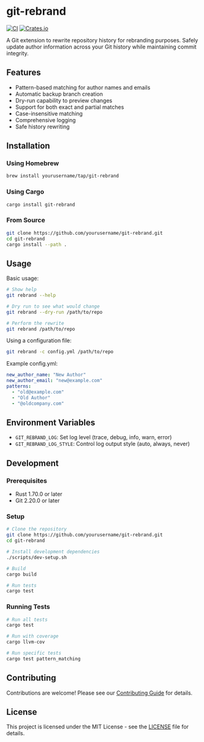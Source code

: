 # git-rebrand

[![CI](https://img.shields.io/github/actions/workflow/status/aloshy-ai/git-rebrand/ci.yml?branch=main&label=CI)](https://github.com/aloshy-ai/git-rebrand/actions)
[![Crates.io](https://img.shields.io/crates/v/git-rebrand?label=Crates.io)](https://crates.io/crates/git-rebrand)

A Git extension to rewrite repository history for rebranding purposes. Safely update author information across your Git history while maintaining commit integrity.

## Features

- Pattern-based matching for author names and emails
- Automatic backup branch creation
- Dry-run capability to preview changes
- Support for both exact and partial matches
- Case-insensitive matching
- Comprehensive logging
- Safe history rewriting

## Installation

### Using Homebrew
```bash
brew install yourusername/tap/git-rebrand
```

### Using Cargo
```bash
cargo install git-rebrand
```

### From Source
```bash
git clone https://github.com/yourusername/git-rebrand.git
cd git-rebrand
cargo install --path .
```

## Usage

Basic usage:
```bash
# Show help
git rebrand --help

# Dry run to see what would change
git rebrand --dry-run /path/to/repo

# Perform the rewrite
git rebrand /path/to/repo
```

Using a configuration file:
```bash
git rebrand -c config.yml /path/to/repo
```

Example config.yml:
```yaml
new_author_name: "New Author"
new_author_email: "new@example.com"
patterns:
  - "old@example.com"
  - "Old Author"
  - "@oldcompany.com"
```

## Environment Variables

- `GIT_REBRAND_LOG`: Set log level (trace, debug, info, warn, error)
- `GIT_REBRAND_LOG_STYLE`: Control log output style (auto, always, never)

## Development

### Prerequisites
- Rust 1.70.0 or later
- Git 2.20.0 or later

### Setup
```bash
# Clone the repository
git clone https://github.com/yourusername/git-rebrand.git
cd git-rebrand

# Install development dependencies
./scripts/dev-setup.sh

# Build
cargo build

# Run tests
cargo test
```

### Running Tests
```bash
# Run all tests
cargo test

# Run with coverage
cargo llvm-cov

# Run specific tests
cargo test pattern_matching
```

## Contributing

Contributions are welcome! Please see our [Contributing Guide](CONTRIBUTING.md) for details.

## License

This project is licensed under the MIT License - see the [LICENSE](LICENSE) file for details.
